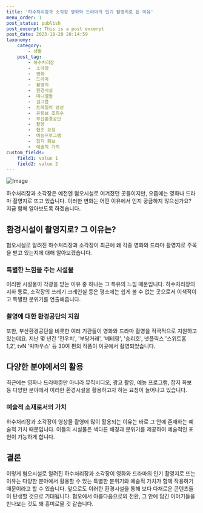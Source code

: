 ```yaml
---
title: '하수처리장과 소각장 영화와 드라마의 인기 촬영지로 뜬 이유'
menu_order: 1
post_status: publish
post_excerpt: This is a post excerpt
post_date: 2023-10-20 20:14:59
taxonomy:
    category:
        - 생활
    post_tag:
        - 하수처리장
        -  소각장
        -  영화
        -  드라마
        -  촬영지
        -  환경시설
        -  미니앨범
        -  걸그룹
        -  트레일러 영상
        -  유튜브 조회수
        -  부산환경공단
        -  촬영
        -  협조 요청
        -  예능프로그램
        -  잡지 화보
        -  예술적 가치
custom_fields:
    field1: value 1
    field2: value 2
---
```


![Image](https://imgnews.pstatic.net/image/215/2024/02/06/A202402060160_1_20240206175501454.jpg?type=w647)


하수처리장과 소각장은 예전엔 혐오시설로 여겨졌던 곳들이지만, 요즘에는 영화나 드라마 촬영지로 뜨고 있습니다. 이러한 변화는 어떤 이유에서 인지 궁금하지 않으신가요? 지금 함께 알아보도록 하겠습니다.

## 환경시설이 촬영지로? 그 이유는?

혐오시설로 알려진 하수처리장과 소각장이 최근에 왜 각종 영화와 드라마 촬영지로 주목을 받고 있는지에 대해 알아보겠습니다.

### 특별한 느낌을 주는 시설물

이러한 시설물이 각광을 받는 이유 중 하나는 그 특유의 느낌 때문입니다. 하수처리장의 지하 통로, 소각장의 쓰레기 크레인실 등은 평소에는 쉽게 볼 수 없는 곳으로서 이색적이고 특별한 분위기를 연출해줍니다.

### 촬영에 대한 환경공단의 지원

또한, 부산환경공단을 비롯한 여러 기관들이 영화와 드라마 촬영을 적극적으로 지원하고 있는데요. 지난 몇 년간 '전우치', '부당거래', '베테랑', '승리호', 넷플릭스 '스위트홈 1,2', tvN '빅마우스' 등 30여 편의 작품이 이곳에서 촬영되었습니다.

## 다양한 분야에서의 활용

최근에는 영화나 드라마뿐만 아니라 뮤직비디오, 광고 촬영, 예능 프로그램, 잡지 화보 등 다양한 분야에서 이러한 환경시설을 활용하고자 하는 요청이 늘어나고 있습니다.

### 예술적 소재로서의 가치

하수처리장과 소각장이 영상물 촬영에 많이 활용되는 이유는 바로 그 안에 존재하는 예술적 가치 때문입니다. 이들의 시설물은 색다른 배경과 분위기를 제공하여 예술적인 표현이 가능하게 합니다.

## 결론

이렇게 혐오시설로 알려진 하수처리장과 소각장이 영화와 드라마의 인기 촬영지로 뜨는 이유는 다양한 분야에서 활용할 수 있는 특별한 분위기와 예술적 가치가 함께 작용하기 때문이라고 할 수 있습니다. 앞으로도 이러한 환경시설을 통해 보다 다채로운 콘텐츠들이 탄생할 것으로 기대됩니다. 혐오에서 아름다움으로의 전환, 그 안에 담긴 이야기들을 만나보는 것도 꽤 흥미로울 것 같습니다.
